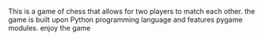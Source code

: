 This is a game of chess that allows for two players to match each other. the game is built upon Python programming language and features pygame modules.
enjoy the game